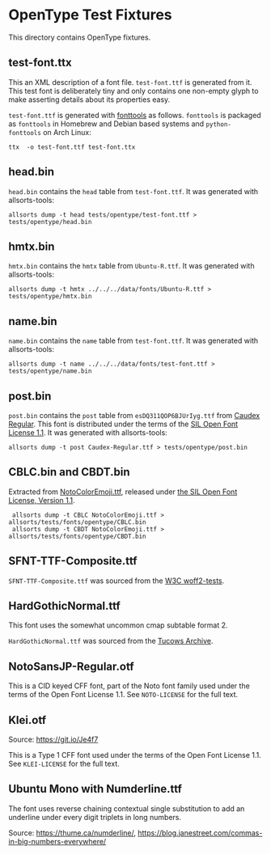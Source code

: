 # OpenType Test Fixtures

This directory contains OpenType fixtures.

## test-font.ttx

This an XML description of a font file. `test-font.ttf` is generated from it. This test font
is deliberately tiny and only contains one non-empty glyph to make asserting details about
its properties easy.

`test-font.ttf` is generated with [fonttools] as follows. `fonttools` is
packaged as `fonttools` in Homebrew and Debian based systems and
`python-fonttools` on Arch Linux:

    ttx  -o test-font.ttf test-font.ttx

## head.bin

`head.bin` contains the `head` table from `test-font.ttf`. It was generated with allsorts-tools:

    allsorts dump -t head tests/opentype/test-font.ttf > tests/opentype/head.bin

## hmtx.bin

`hmtx.bin` contains the `hmtx` table from `Ubuntu-R.ttf`. It was generated with allsorts-tools:

    allsorts dump -t hmtx ../../../data/fonts/Ubuntu-R.ttf > tests/opentype/hmtx.bin

## name.bin

`name.bin` contains the `name` table from `test-font.ttf`. It was generated with allsorts-tools:

    allsorts dump -t name ../../../data/fonts/test-font.ttf > tests/opentype/name.bin

## post.bin

`post.bin` contains the `post` table from `esDQ311QOP6BJUrIyg.ttf` from
[Caudex Regular](https://fonts.gstatic.com/s/caudex/v10/esDQ311QOP6BJUrIyg.ttf).
This font is distributed under the terms of the
[SIL Open Font License 1.1](../licenses/Caudex.txt). It was generated with
allsorts-tools:

    allsorts dump -t post Caudex-Regular.ttf > tests/opentype/post.bin

## CBLC.bin and CBDT.bin

Extracted from [NotoColorEmoji.ttf](https://github.com/googlefonts/noto-emoji/blob/018aa149d622a4fea11f01c61a7207079da301bc/fonts/NotoColorEmoji.ttf),
released under 
[the SIL Open Font License, Version 1.1](https://github.com/googlefonts/noto-emoji/blob/018aa149d622a4fea11f01c61a7207079da301bc/fonts/LICENSE).

     allsorts dump -t CBLC NotoColorEmoji.ttf > allsorts/tests/fonts/opentype/CBLC.bin
     allsorts dump -t CBDT NotoColorEmoji.ttf > allsorts/tests/fonts/opentype/CBDT.bin

## SFNT-TTF-Composite.ttf

`SFNT-TTF-Composite.ttf` was sourced from the [W3C woff2-tests][W3C woff2-tests-file].

## HardGothicNormal.ttf

This font uses the somewhat uncommon cmap subtable format 2.

`HardGothicNormal.ttf` was sourced from the [Tucows Archive][tucows-hardgothic].

## NotoSansJP-Regular.otf

This is a CID keyed CFF font, part of the Noto font family used under the terms of the
Open Font License 1.1. See `NOTO-LICENSE` for the full text.

## Klei.otf

Source: <https://git.io/Je4f7>

This is a Type 1 CFF font used under the terms of the Open Font License 1.1.
See `KLEI-LICENSE` for the full text.

## Ubuntu Mono with Numderline.ttf

The font uses reverse chaining contextual single substitution to add an
underline under every digit triplets in long numbers.

Source: <https://thume.ca/numderline/>, <https://blog.janestreet.com/commas-in-big-numbers-everywhere/>

[fonttools]: https://github.com/fonttools/fonttools
[W3C woff2-tests-file]: https://github.com/w3c/woff2-tests/blob/7efc18fb4d4c488ef7ebe04e6cb80ee0ef36741f/generators/resources/SFNT-TTF-Composite.ttf
[tucows-hardgothic]: https://archive.org/details/tucows_305977_Hard_Gothic_Normal
